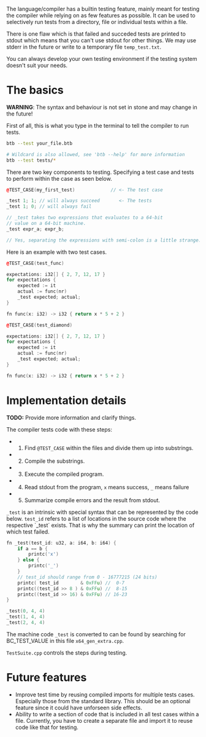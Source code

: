 The language/compiler has a builtin testing feature, mainly meant for testing the compiler while relying on as few features as possible. It can be used to selectively run tests from a directory, file or individual tests within a file.

There is one flaw which is that failed and succeded tests are printed to stdout which means that you can't use stdout for other things. We may use stderr in the future or write to a temporary file `temp_test.txt`.

You can always develop your own testing environment if the testing system doesn't suit your needs.

# The basics
**WARNING**: The syntax and behaviour is not set in stone and may change in the future!

First of all, this is what you type in the terminal to tell the compiler to run tests.
```sh
btb --test your_file.btb

# Wildcard is also allowed, see 'btb --help' for more information
btb --test tests/*
```

There are two key components to testing. Specifying a test case and tests to perform within the case as seen below.
```c++
@TEST_CASE(my_first_test)             // <- The test case

_test 1; 1; // will always succeed       <- The tests
_test 1; 0; // will always fail

// _test takes two expressions that evaluates to a 64-bit
// value on a 64-bit machine.
_test expr_a; expr_b;

// Yes, separating the expressions with semi-colon is a little strange. Syntax is work in progress.
```

Here is an example with two test cases.
```c++
@TEST_CASE(test_func)

expectations: i32[] { 2, 7, 12, 17 }
for expectations {
    expected := it
    actual := func(nr)
    _test expected; actual;
}

fn func(x: i32) -> i32 { return x * 5 + 2 }

@TEST_CASE(test_diamond)

expectations: i32[] { 2, 7, 12, 17 }
for expectations {
    expected := it
    actual := func(nr)
    _test expected; actual;
}

fn func(x: i32) -> i32 { return x * 5 + 2 }
```

# Implementation details
**TODO:** Provide more information and clarify things.

The compiler tests code with these steps:
- 1. Find `@TEST_CASE` within the files and divide them up into substrings.
- 2. Compile the substrings.
- 3. Execute the compiled program.
- 4. Read stdout from the program, `x` means success, `_` means failure
- 5. Summarize compile errors and the result from stdout.

`_test` is an intrinsic with special syntax that can be represented by the code below. `test_id` refers to a list of locations in the source code where the respective `_test´ exists. That is why the summary can print the location of which test failed.

```c++
fn _test(test_id: u32, a: i64, b: i64) {
    if a == b {
        printc('x')
    } else {
        printc('_')
    }
    // test_id should range from 0 - 16777215 (24 bits)
    printc( test_id        & 0xFFu) //  0-7
    printc((test_id >> 8 ) & 0xFFu) //  8-15
    printc((test_id >> 16) & 0xFFu) // 16-23
}

_test(0, 4, 4)
_test(1, 4, 4)
_test(2, 4, 4)
```

The machine code `_test` is converted to can be found by searching for BC_TEST_VALUE in this file `x64_gen_extra.cpp`.

`TestSuite.cpp` controls the steps during testing.

# Future features
- Improve test time by reusing compiled imports for multiple tests cases. Especially those from the standard library. This should be an optional feature since it could have unforseen side effects.
- Ability to write a section of code that is included in all test cases within a file. Currently, you have to create a separate file and import it to reuse code like that for testing.
